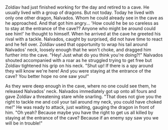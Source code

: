 Zoldiav had just finished working for the day and retired to a cave. He usually lived with a group of dragons. But not today. Today he lived with only one other dragon, Nalvados. Whom he could already see in the cave as he approached. And that got him angry... 'How could he be so careless as to stay at the entrance of the cave?? Anyone who might be around could see him!' he thought to himself. When he arrived at the cave he greeted his rival with a tackle. Nalvados, caught by surprised, did not have time to react and he fell over. Zoldiav used that opportunity to wrap his tail around Nalvados' neck, loosely enough that he won't choke, and dragged him further into the cave.
"Hey! Just what do you think you're doing?!" Nalvados shouted accompanied with a roar as he struggled trying to get free but Zoldiav tightened his grip on his neck. "Shut up! If there is a spy around they will know we're here! And you were staying at the entrance of the cave? You better hope no one saw you!"

As they were deep enough in the cave, where no one could see them, he released Nalvados' neck. Nalvados immediately got up onto all fours and gave Zoldiav a threatening stare while snarling. "That does not give you the right to tackle me and coil your tail around my neck, you could have choked me!" He was ready to attack, just waiting, gauging the dragon in front of him. "Oh yeah? Because maybe you have the right to get us all killed by staying at the entrance of the cave? Because if an enemy spy saw you we will be in trouble!"
